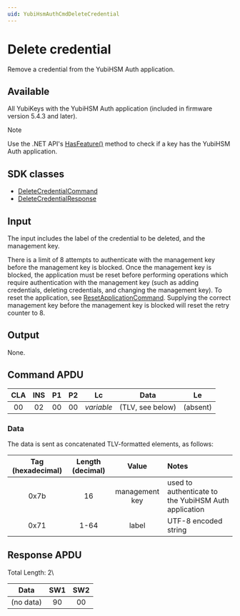 ```yaml
---
uid: YubiHsmAuthCmdDeleteCredential
---
```


<!-- Copyright 2022 Yubico AB

Licensed under the Apache License, Version 2.0 (the "License");
you may not use this file except in compliance with the License.
You may obtain a copy of the License at

    http://www.apache.org/licenses/LICENSE-2.0

Unless required by applicable law or agreed to in writing, software
distributed under the License is distributed on an "AS IS" BASIS,
WITHOUT WARRANTIES OR CONDITIONS OF ANY KIND, either express or implied.
See the License for the specific language governing permissions and
limitations under the License. -->

# Delete credential

Remove a credential from the YubiHSM Auth application.

## Available

All YubiKeys with the YubiHSM Auth application (included in firmware version 5.4.3 and later).
> [!NOTE]
> Use the .NET API's [HasFeature()](xref:Yubico.YubiKey.YubiKeyFeatureExtensions.HasFeature%28Yubico.YubiKey.IYubiKeyDevice%2CYubico.YubiKey.YubiKeyFeature%29) method to check if a key has the YubiHSM Auth application.

## SDK classes

* [DeleteCredentialCommand](xref:Yubico.YubiKey.YubiHsmAuth.Commands.DeleteCredentialCommand)
* [DeleteCredentialResponse](xref:Yubico.YubiKey.YubiHsmAuth.Commands.DeleteCredentialResponse)

## Input

The input includes the label of the credential to be deleted, and the management key.

There is a limit of 8 attempts to authenticate with the management key before the management key is blocked. Once the management key is blocked, the application must be reset before performing operations which require authentication with the management key (such as adding credentials, deleting credentials, and changing the management key). To reset the application, see [ResetApplicationCommand](xref:YubiHsmAuthCmdResetApplication). Supplying the correct management key before the management key is blocked will reset the retry counter to 8.

## Output

None.

## Command APDU

| CLA | INS | P1 | P2 | Lc | Data | Le |
| :---: | :---: | :---: | :---: | :---: | :---: | :---: |
| 00 | 02 | 00 | 00 | *variable* | (TLV, see below) | (absent) |

### Data

The data is sent as concatenated TLV-formatted elements, as follows:

| Tag (hexadecimal) | Length (decimal) | Value | Notes |
| :---: | :---: | :---: | :--- |
| 0x7b | 16 | management key | used to authenticate to the YubiHSM Auth application |
| 0x71 | 1-64 | label | UTF-8 encoded string |

## Response APDU

Total Length: 2\

| Data | SW1 | SW2 |
| :---: | :---: | :---: |
| (no data) | 90 | 00 |
